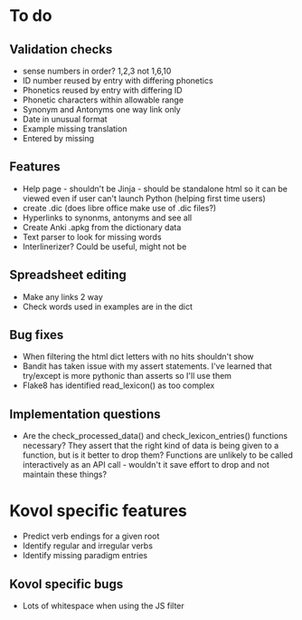 # To do

## Validation checks
- sense numbers in order? 1,2,3 not 1,6,10
- ID number reused by entry with differing phonetics
- Phonetics reused by entry with differing ID
- Phonetic characters within allowable range
- Synonym and Antonyms one way link only
- Date in unusual format
- Example missing translation
- Entered by missing

## Features
- Help page - shouldn't be Jinja - should be standalone html so it can be 
viewed even if user can't launch Python (helping first time users)
- create .dic (does libre office make use of .dic files?)
- Hyperlinks to synonms, antonyms and see all
- Create Anki .apkg from the dictionary data
- Text parser to look for missing words
- Interlinerizer? Could be useful, might not be

## Spreadsheet editing
- Make any links 2 way
- Check words used in examples are in the dict

## Bug fixes
- When filtering the html dict letters with no hits shouldn't show
- Bandit has taken issue with my assert statements. I've learned that
try/except is more pythonic than asserts so I'll use them
- Flake8 has identified read_lexicon() as too complex

## Implementation questions
- Are the check_processed_data() and check_lexicon_entries() functions necessary?
They assert that the right kind of data is being given to a function, but
is it better to drop them? Functions are unlikely to be called interactively as
an API call - wouldn't it save effort to drop and not maintain these things?


# Kovol specific features
- Predict verb endings for a given root
- Identify regular and irregular verbs
- Identify missing paradigm entries

## Kovol specific bugs
- Lots of whitespace when using the JS filter

